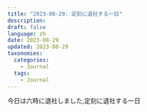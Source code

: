 ```yaml
---
title: "2023-08-29: 定刻に退社する一日"
description: 
draft: false
language: zh
date: 2023-08-29
updated: 2023-08-29
taxonomies:
  categories:
    - Journal
  tags:
    - Journal
---
```

今日は六時に退社しました,定刻に退社する一日

<!-- more -->

